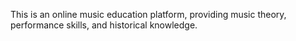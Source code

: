 This is an online music education platform, providing music theory, performance skills, and historical knowledge.